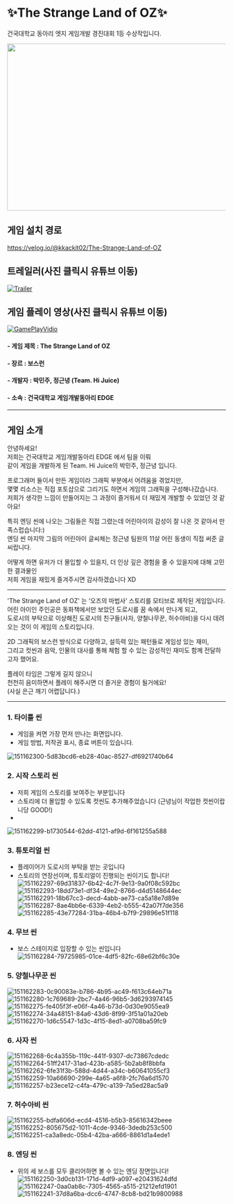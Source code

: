 # ✨The Strange Land of OZ✨
 
건국대학교 동아리 엣지 게임개발 경진대회 1등 수상작입니다.

<img src="https://user-images.githubusercontent.com/58885427/151995831-6bf39db0-d7e7-4c45-80da-f54a1dde8d84.png" width="650" height="384"/>
                                                                                                                                         
                                                                                                                                         
## 게임 설치 경로
https://velog.io/@kkackit02/The-Strange-Land-of-OZ

## 트레일러(사진 클릭시 유튜브 이동)
[![Trailer](https://img.youtube.com/vi/qWUD9Z2Uv_w/0.jpg)](https://www.youtube.com/watch?v=qWUD9Z2Uv_w)

## 게임 플레이 영상(사진 클릭시 유튜브 이동)
[![GamePlayVidio](https://img.youtube.com/vi/dYBezBhVxqI/0.jpg)](https://www.youtube.com/watch?v=dYBezBhVxqI)


#### - 게임 제목 : The Strange Land of OZ
#### - 장르 : 보스런
#### - 개발자 : 박민주, 정근녕 (Team. Hi Juice)
#### - 소속 : 건국대학교 게임개발동아리 EDGE

***
## 게임 소개
안녕하세요!  
저희는 건국대학교 게임개발동아리 EDGE 에서 팀을 이뤄  
같이 게임을 개발하게 된 Team. Hi Juice의 박민주, 정근녕 입니다.  
  
프로그래머 둘이서 만든 게임이라 그래픽 부분에서 어려움을 겪었지만,  
몇몇 리소스는 직접 포토샵으로 그리기도 하면서 게임의 그래픽을 구성해나갔습니다.  
저희가 생각한 느낌이 만들어지는 그 과정이 즐거워서 더 재밌게 개발할 수 있었던 것 같아요!  
  
특히 엔딩 씬에 나오는 그림들은 직접 그렸는데 어린아이의 감성이 잘 나온 것 같아서 만족스럽습니다:)  
엔딩 씬 마지막 그림의 어린아이 글씨체는 정근녕 팀원의 11살 어린 동생이 직접 써준 글씨랍니다.  
  
어떻게 하면 유저가 더 몰입할 수 있을지, 더 인상 깊은 경험을 줄 수 있을지에 대해 고민한 결과물인  
저희 게임을 재밌게 즐겨주시면 감사하겠습니다 XD  
  
  ***
'The Strange Land of OZ' 는 ‘오즈의 마법사’ 스토리를 모티브로 제작된 게임입니다.  
어린 아이인 주인공은 동화책에서만 보았던 도로시를 꿈 속에서 만나게 되고,  
도로시의 부탁으로 이상해진 도로시의 친구들(사자, 양철나무꾼, 허수아비)을 다시 데려오는 것이 이 게임의 스토리입니다.  
  
2D 그래픽의 보스런 방식으로 다양하고, 설득력 있는 패턴들로 게임성 있는 재미,  
그리고 컷씬과 음악, 인물의 대사를 통해 체험 할 수 있는 감성적인 재미도 함께 전달하고자 했어요.  
  
플레이 타임은 그렇게 길지 않으니  
천천히 음미하면서 플레이 해주시면 더 즐거운 경험이 될거에요!  
(사실 은근 깨기 어렵답니다.)  

***
### 1. 타이틀 씬
- 게임을 켜면 가장 먼저 만나는 화면입니다.
- 게임 방법, 저작권 표시, 종료 버튼이 있습니다.

![151162300-5d83bcd6-eb28-40ac-8527-df6921740b64](https://user-images.githubusercontent.com/58885427/151162563-1ce34be8-d5d1-47cd-ac97-42efd4ecaf71.png)

### 2. 시작 스토리 씬
- 저희 게임의 스토리를 보여주는 부분입니다
- 스토리에 더 몰입할 수 있도록 컷씬도 추가해주었습니다 (근녕님이 작업한 컷씬이랍니당 GOOD!)
- 
![151162299-b1730544-62dd-4121-af9d-6f161255a588](https://user-images.githubusercontent.com/58885427/151162735-43363806-6509-4af7-8db5-eba902211126.png)

### 3. 튜토리얼 씬
- 플레이어가 도로시의 부탁을 받는 곳입니다 
- 스토리의 연장선이며, 튜토리얼이 진행되는 씬이기도 합니다!
![151162297-69d31837-6b42-4c7f-9e13-9a0f08c592bc](https://user-images.githubusercontent.com/58885427/151162768-558fa4b6-a169-4c26-b3b8-3de71b51c627.png)
![151162293-18dd73e1-df34-49e2-8766-d4d5148644ec](https://user-images.githubusercontent.com/58885427/151162799-47c61b7b-c31e-4059-963b-4664419c1c99.png)
![151162291-18b67cc3-decd-4abb-ae73-ca5a18e7d89e](https://user-images.githubusercontent.com/58885427/151162824-bd5f1370-fdc6-43e9-981b-68e2d2ecc093.png)
![151162287-8ae4bb6e-6339-4eb2-b555-42a07f7de356](https://user-images.githubusercontent.com/58885427/151162832-0c4ce6a9-d930-487e-bfa3-f70213ce5cb0.png)
![151162285-43e77284-31ba-46b4-b7f9-29896e51f118](https://user-images.githubusercontent.com/58885427/151162839-3fb32679-b9e8-4b56-8853-53392546bd70.png)

### 4. 무브 씬
- 보스 스테이지로 입장할 수 있는 씬입니다
![151162284-79725985-01ce-4df5-82fc-68e62bf6c30e](https://user-images.githubusercontent.com/58885427/151162861-b4bc5397-8be4-403b-b4bc-1a1d84e5d08c.png)

### 5. 양철나무꾼 씬
![151162283-0c90083e-b786-4b95-ac49-f613c64eb71a](https://user-images.githubusercontent.com/58885427/151162883-fb19c988-60c8-4713-a9df-14f9468d7f35.png)
![151162280-1c769689-2bc7-4a46-96b5-3d6293974145](https://user-images.githubusercontent.com/58885427/151162893-a6efb118-60f8-451c-b133-f176e8735932.png)
![151162275-fe405f3f-e06f-4a46-b73d-0d30e9055ea9](https://user-images.githubusercontent.com/58885427/151162900-d9ad2d80-dd0d-49a8-9880-4673aa43bbb8.png)
![151162274-34a48151-84a6-43d6-8f99-3f51a01a20eb](https://user-images.githubusercontent.com/58885427/151162905-a83d1057-9eb0-45d2-b783-0250e8fcecaf.png)
![151162270-1d6c5547-1d3c-4f15-8ed1-a0708ba59fc9](https://user-images.githubusercontent.com/58885427/151162911-6615e2de-e001-462d-a562-7df3ad227a9d.png)


### 6. 사자 씬
![151162268-6c4a355b-119c-441f-9307-dc73867cdedc](https://user-images.githubusercontent.com/58885427/151162931-39af8eaf-54a1-4e23-b17f-58b5264a8f95.png)
![151162264-51ff2417-31ad-423b-a585-5b2ab8f8bbfa](https://user-images.githubusercontent.com/58885427/151162936-15039167-69f7-40c1-b49d-caf3c18b6555.png)
![151162262-6fe31f3b-588d-4d44-a34c-b60641055cf3](https://user-images.githubusercontent.com/58885427/151162948-03abeea0-4d46-4823-af84-29844d081f2f.png)
![151162259-10a66690-299e-4a65-a6f8-2fc76a6d1570](https://user-images.githubusercontent.com/58885427/151162965-7e09a610-e10e-49b8-b995-61b1d5b922db.png)
![151162257-b23ece12-c4fa-479c-a139-7a5ed28ac5a9](https://user-images.githubusercontent.com/58885427/151162972-d4094deb-1c4c-4abc-af8b-224c32c0da41.png)


### 7. 허수아비 씬
![151162255-bdfa606d-ecd4-4516-b5b3-85616342beee](https://user-images.githubusercontent.com/58885427/151162997-d8496707-1328-4e0c-bf8e-8ab9cd1ce7b3.png)
![151162252-805675d2-1011-4cde-9346-3dedb253c500](https://user-images.githubusercontent.com/58885427/151163000-c9218ef8-d8e0-40bc-a9d7-bf4e94d4df80.png)
![151162251-ca3a8edc-05b4-42ba-a666-8861d1a4ede1](https://user-images.githubusercontent.com/58885427/151163006-2fc21d49-4c6b-4ef5-b9da-44911bb14b3b.png)


### 8. 엔딩 씬
- 위의 세 보스를 모두 클리어하면 볼 수 있는 엔딩 장면입니다!
![151162250-3d0cb131-171d-4df9-a097-e20431624dfd](https://user-images.githubusercontent.com/58885427/151163032-5a7e9857-f884-489b-8751-8175ac40a4ca.png)
![151162247-0aa0ab8c-7305-4565-a515-21212efd1901](https://user-images.githubusercontent.com/58885427/151163039-9241ca2d-4ca3-4792-8b9d-c68d760c2de1.png)
![151162241-37d8a6ba-dcc6-4747-8cb8-bd21b9800988](https://user-images.githubusercontent.com/58885427/151163043-03c3b1b5-9519-443c-9150-563669aa5c78.png)






